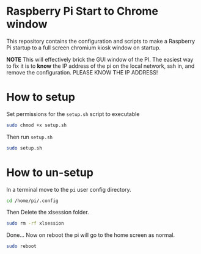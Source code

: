 # Raspberry Pi Start to Chrome window
This repository contains the configuration and scripts
to make a Raspberry Pi startup to a full screen chromium
kiosk window on startup.

**NOTE** This will effectively brick the GUI window of 
the PI. The easiest way to fix it is to **know** the IP
address of the pi on the local network, ssh in, and 
remove the configuration. PLEASE KNOW THE IP ADDRESS!

# How to setup
Set permissions for the `setup.sh` script to executable
```sh
sudo chmod +x setup.sh
```
Then run `setup.sh`
```sh
sudo setup.sh
```

# How to un-setup
In a terminal move to the `pi` user config directory.
```sh
cd /home/pi/.config
```

Then Delete the xlsession folder.
```sh
sudo rm -rf xlsession 
```

Done... Now on reboot the pi will go to the home screen
as normal.

```sh
sudo reboot
```